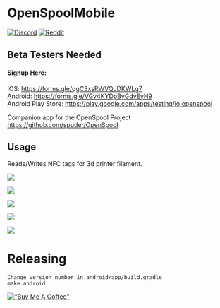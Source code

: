# OpenSpoolMobile

[![Discord](https://img.shields.io/discord/1298381115706576907?logo=discord)](https://discord.gg/4EaXHu9CEj) [![Reddit](https://img.shields.io/badge/reddit-join-orange?logo=reddit)](https://www.reddit.com/r/openspool)  


## Beta Testers Needed

#### Signup Here: 


IOS: https://forms.gle/qgC3xsRWVQJDKWLg7  
Android: https://forms.gle/VGv4KYDpByGdvEyH9  
Android Play Store: https://play.google.com/apps/testing/io.openspool



Companion app for the OpenSpool Project https://github.com/spuder/OpenSpool


## Usage

Reads/Writes NFC tags for 3d printer filament. 

![](./images/Screenshot%202025-01-03%20at%2020.57.15.png)

![](./images/Simulator%20Screenshot%20-%20iPhone%2016%20Pro%20Max%20-%202025-01-14%20at%2022.13.24.png)

![](./images/Simulator%20Screenshot%20-%20iPhone%2016%20Pro%20Max%20-%202025-01-14%20at%2022.14.44.png)

![](./images/Simulator%20Screenshot%20-%20iPhone%2016%20Pro%20Max%20-%202025-01-14%20at%2022.13.50.png)

![](./images/Simulator%20Screenshot%20-%20iPhone%2016%20Pro%20Max%20-%202025-01-14%20at%2022.13.31.png)


# Releasing

```
Change version number in android/app/build.gradle
make android
```

[!["Buy Me A Coffee"](https://www.buymeacoffee.com/assets/img/custom_images/orange_img.png)](https://www.buymeacoffee.com/openspool)
